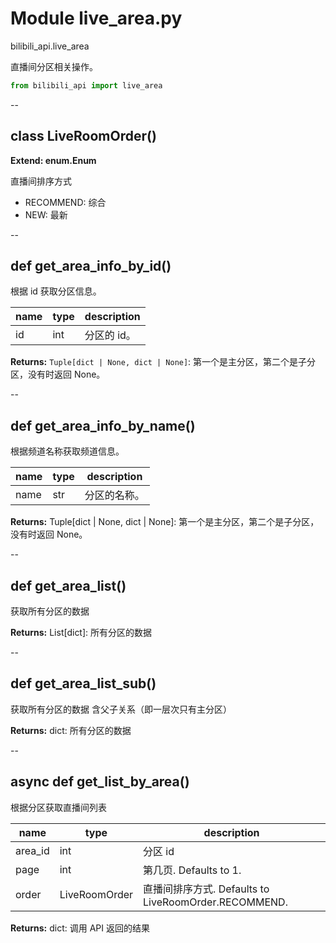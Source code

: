 # Module live_area.py


bilibili_api.live_area

直播间分区相关操作。


``` python
from bilibili_api import live_area
```

--

## class LiveRoomOrder()

**Extend: enum.Enum**

直播间排序方式

- RECOMMEND: 综合
- NEW: 最新




--

## def get_area_info_by_id()

根据 id 获取分区信息。


| name | type | description |
| - | - | - |
| id | int | 分区的 id。 |

**Returns:** `Tuple[dict | None, dict | None]`: 第一个是主分区，第二个是子分区，没有时返回 None。




--

## def get_area_info_by_name()

根据频道名称获取频道信息。


| name | type | description |
| - | - | - |
| name | str | 分区的名称。 |

**Returns:** Tuple[dict | None, dict | None]: 第一个是主分区，第二个是子分区，没有时返回 None。




--

## def get_area_list()

获取所有分区的数据



**Returns:** List[dict]: 所有分区的数据




--

## def get_area_list_sub()

获取所有分区的数据
含父子关系（即一层次只有主分区）



**Returns:** dict: 所有分区的数据




--

## async def get_list_by_area()

根据分区获取直播间列表


| name | type | description |
| - | - | - |
| area_id | int | 分区 id |
| page | int | 第几页. Defaults to 1. |
| order | LiveRoomOrder | 直播间排序方式. Defaults to LiveRoomOrder.RECOMMEND. |

**Returns:** dict: 调用 API 返回的结果




